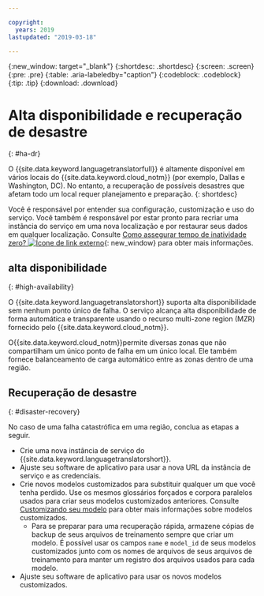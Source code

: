 ```yaml
---

copyright:
  years: 2019
lastupdated: "2019-03-18"

---
```


{:new_window: target="_blank"}
{:shortdesc: .shortdesc}
{:screen: .screen}
{:pre: .pre}
{:table: .aria-labeledby="caption"}
{:codeblock: .codeblock}
{:tip: .tip}
{:download: .download}

# Alta disponibilidade e recuperação de desastre
{: #ha-dr}

O {{site.data.keyword.languagetranslatorfull}} é altamente disponível em vários locais do {{site.data.keyword.cloud_notm}} (por exemplo, Dallas e Washington, DC). No entanto, a recuperação de possíveis desastres que afetam todo um local requer planejamento e preparação.
{: shortdesc}

Você é responsável por entender sua configuração, customização e uso do serviço. Você também é responsável por estar pronto para recriar uma instância do serviço em uma nova localização e por restaurar seus dados em qualquer localização. Consulte [Como assegurar tempo de inatividade zero? ![Ícone de link externo](../../icons/launch-glyph.svg "Ícone de link externo")](/docs/overview?topic=overview-zero-downtime#zero-downtime){: new_window} para obter mais informações.

## alta disponibilidade
{: #high-availability}

O {{site.data.keyword.languagetranslatorshort}} suporta alta disponibilidade sem nenhum ponto único de falha. O serviço alcança alta disponibilidade de forma automática e transparente usando o recurso multi-zone region (MZR) fornecido pelo {{site.data.keyword.cloud_notm}}.

O{{site.data.keyword.cloud_notm}}permite diversas zonas que não compartilham um único ponto de falha em um único local. Ele também fornece balanceamento de carga automático entre as zonas dentro de uma região.


## Recuperação de desastre
{: #disaster-recovery}

No caso de uma falha catastrófica em uma região, conclua as etapas a seguir.

- Crie uma nova instância de serviço do {{site.data.keyword.languagetranslatorshort}}.
- Ajuste seu software de aplicativo para usar a nova URL da instância de serviço e as credenciais.
- Crie novos modelos customizados para substituir qualquer um que você tenha perdido. Use os mesmos glossários forçados e corpora paralelos usados para criar seus modelos customizados anteriores. Consulte [Customizando seu modelo](/docs/services/language-translator?topic=language-translator-customizing#customizing) para obter mais informações sobre modelos customizados.
  - Para se preparar para uma recuperação rápida, armazene cópias de backup de seus arquivos de treinamento sempre que criar um modelo. É possível usar os campos `name` e `model_id` de seus modelos customizados junto com os nomes de arquivos de seus arquivos de treinamento para manter um registro dos arquivos usados para cada modelo. 
- Ajuste seu software de aplicativo para usar os novos modelos customizados.

